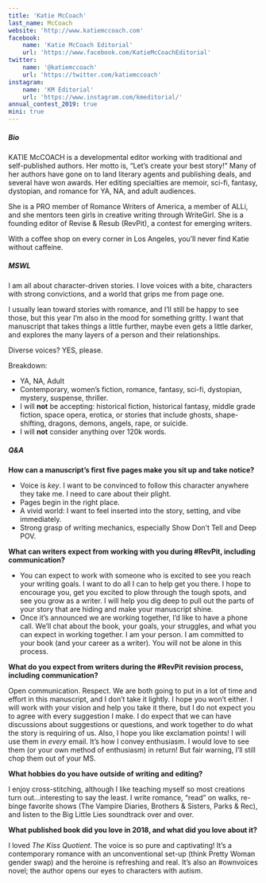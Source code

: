 ```yaml
---
title: 'Katie McCoach'
last_name: McCoach
website: 'http://www.katiemccoach.com'
facebook:
    name: 'Katie McCoach Editorial'
    url: 'https://www.facebook.com/KatieMcCoachEditorial'
twitter:
    name: '@katiemccoach'
    url: 'https://twitter.com/katiemccoach'
instagram:
    name: 'KM Editorial'
    url: 'https://www.instagram.com/kmeditorial/'
annual_contest_2019: true
mini: true
---
```


##### Bio

KATIE McCOACH is a developmental editor working with traditional and self-published authors. Her motto is, “Let’s create your best story!” Many of her authors have gone on to land literary agents and publishing deals, and several have won awards. Her editing specialties are memoir, sci-fi, fantasy, dystopian, and romance for YA, NA, and adult audiences.

She is a PRO member of Romance Writers of America, a member of ALLi, and she mentors teen girls in creative writing through WriteGirl. She is a founding editor of Revise & Resub (RevPit), a contest for emerging writers. 

With a coffee shop on every corner in Los Angeles, you’ll never find Katie without caffeine.


##### MSWL

I am all about character-driven stories. I love voices with a bite, characters with strong convictions, and a world that grips me from page one. 

I usually lean toward stories with romance, and I’ll still be happy to see those, but this year I’m also in the mood for something gritty. I want that manuscript that takes things a little further, maybe even gets a little darker, and explores the many layers of a person and their relationships. 

Diverse voices? YES, please.

Breakdown:
 * YA, NA, Adult
 * Contemporary, women’s fiction, romance, fantasy, sci-fi, dystopian, mystery, suspense, thriller.
 * I will **not** be accepting: historical fiction, historical fantasy, middle grade fiction, space opera, erotica, or stories that include ghosts, shape-shifting, dragons, demons, angels, rape, or suicide.
 * I will **not** consider anything over 120k words.

##### Q&A

**How can a manuscript’s first five pages make you sit up and take notice?**

 * Voice is _key_. I want to be convinced to follow this character anywhere they take me. I need to care about their plight.
 * Pages begin in the right place.
 * A vivid world: I want to feel inserted into the story, setting, and vibe immediately. 
 * Strong grasp of writing mechanics, especially Show Don’t Tell and Deep POV.

**What can writers expect from working with you during #RevPit, including communication?**

 * You can expect to work with someone who is excited to see you reach your writing goals. I want to do all I can to help get you there. I hope to encourage you, get you excited to plow through the tough spots, and see you grow as a writer. I will help you dig deep to pull out the parts of your story that are hiding and make your manuscript shine.
 * Once it’s announced we are working together, I’d like to have a phone call. We’ll chat about the book, your goals, your struggles, and what you can expect in working together. I am your person. I am committed to your book (and your career as a writer). You will not be alone in this process.


**What do you expect from writers during the #RevPit revision process, including communication?**

Open communication. Respect. We are both going to put in a lot of time and effort in this manuscript, and I don’t take it lightly. I hope you won’t either. I will work with your vision and help you take it there, but I do not expect you to agree with every suggestion I make. I do expect that we can have discussions about suggestions or questions, and work together to do what the story is requiring of us. Also, I hope you like exclamation points! I will use them in _every_ email. It’s how I convey enthusiasm. I would love to see them (or your own method of enthusiasm) in return! But fair warning, I’ll still chop them out of your MS.
 
**What hobbies do you have outside of writing and editing?**

I enjoy cross-stitching, although I like teaching myself so most creations turn out…interesting to say the least. I write romance, “read” on walks, re-binge favorite shows (The Vampire Diaries, Brothers & Sisters, Parks & Rec), and listen to the Big Little Lies soundtrack over and over.

**What published book did you love in 2018, and what did you love about it?**

I loved _The Kiss Quotient_. The voice is so pure and captivating! It’s a contemporary romance with an unconventional set-up (think Pretty Woman gender swap) and the heroine is refreshing and real. It’s also an #ownvoices novel; the author opens our eyes to characters with autism. 